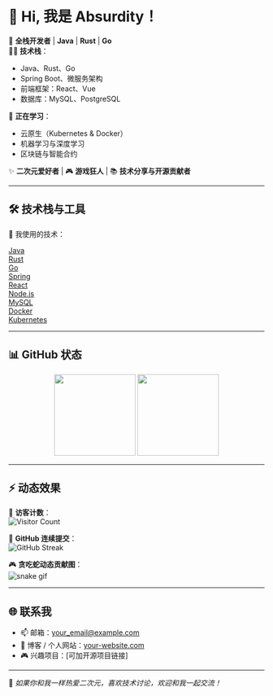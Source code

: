 # 👋 Hi, 我是 **Absurdity**！  

🌸 **全栈开发者** | **Java** | **Rust** | **Go**  
🧑‍💻 **技术栈**：  
- Java、Rust、Go  
- Spring Boot、微服务架构  
- 前端框架：React、Vue  
- 数据库：MySQL、PostgreSQL  

🌱 **正在学习**：  
- 云原生（Kubernetes & Docker）  
- 机器学习与深度学习  
- 区块链与智能合约  

✨ **二次元爱好者** | 🎮 **游戏狂人** | 📚 **技术分享与开源贡献者**

---

## 🛠️ 技术栈与工具  
🌟 我使用的技术：

[Java](https://img.shields.io/badge/-Java-007396?logo=java&logoColor=fff)  
[Rust](https://img.shields.io/badge/-Rust-000000?logo=rust&logoColor=fff)  
[Go](https://img.shields.io/badge/-Go-00ADD8?logo=go&logoColor=fff)  
[Spring](https://img.shields.io/badge/-Spring-6DB33F?logo=spring&logoColor=fff)  
[React](https://img.shields.io/badge/-React-61DAFB?logo=react&logoColor=000)  
[Node.js](https://img.shields.io/badge/-Node.js-339933?logo=node.js&logoColor=fff)  
[MySQL](https://img.shields.io/badge/-MySQL-4479A1?logo=mysql&logoColor=fff)  
[Docker](https://img.shields.io/badge/-Docker-2496ED?logo=docker&logoColor=fff)  
[Kubernetes](https://img.shields.io/badge/-Kubernetes-326CE5?logo=kubernetes&logoColor=fff)  

---

## 📊 GitHub 状态

<p align="center">
  <img src="https://github-readme-stats.vercel.app/api?username=HuangMiu1337&show_icons=true&theme=radical" height="160" />
  <img src="https://github-readme-stats.vercel.app/api/top-langs/?username=HuangMiu1337&layout=compact&theme=radical" height="160" />
</p>

---

## ⚡ 动态效果  

👀 **访客计数**：  
![Visitor Count](https://komarev.com/ghpvc/?username=HuangMiu1337&color=blueviolet&style=flat-square)  

💬 **GitHub 连续提交**：  
![GitHub Streak](https://streak-stats.demolab.com/?user=HuangMiu1337&theme=radical&hide_border=true)  

🎮 **贪吃蛇动态贡献图**：  
![snake gif](https://github.com/HuangMiu1337/HuangMiu1337/blob/main/github-contribution-grid-snake.svg)

---

## 🌐 联系我  

- 📫 邮箱：your_email@example.com  
- 📝 博客 / 个人网站：[your-website.com](https://your-website.com)  
- 🎮 兴趣项目：[可加开源项目链接]

---

🌟 *如果你和我一样热爱二次元，喜欢技术讨论，欢迎和我一起交流！*
